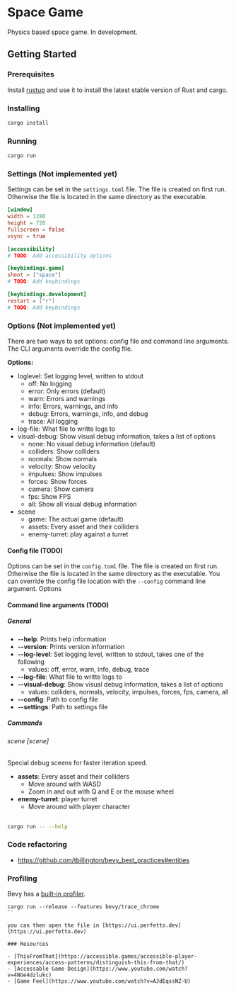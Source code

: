 # Space Game

Physics based space game. In development.

## Getting Started

### Prerequisites

Install [rustup](https://rustup.rs/) and use it to install the latest stable version of Rust and cargo.

### Installing

```bash
cargo install
```

### Running

```bash
cargo run
```

### Settings (Not implemented yet)

Settings can be set in the `settings.toml` file. The file is created on first run.
Otherwise the file is located in the same directory as the executable.

```toml
[window]
width = 1280
height = 720
fullscreen = false
vsync = true

[accessibility]
# TODO: Add accessibility options

[keybindings.game]
shoot = ["space"]
# TODO: Add keybindings

[keybindings.development]
restart = ["r"]
# TODO: Add keybindings

```

### Options (Not implemented yet)

There are two ways to set options: config file and command line arguments.
The CLI arguments override the config file.

**Options:**

- loglevel: Set logging level, written to stdout
  - off: No logging
  - error: Only errors (default)
  - warn: Errors and warnings
  - info: Errors, warnings, and info
  - debug: Errors, warnings, info, and debug
  - trace: All logging
- log-file: What file to writte logs to
- visual-debug: Show visual debug information, takes a list of options
  - none: No visual debug information (default)
  - colliders: Show colliders
  - normals: Show normals
  - velocity: Show velocity
  - impulses: Show impulses
  - forces: Show forces
  - camera: Show camera
  - fps: Show FPS
  - all: Show all visual debug information
- scene
  - game: The actual game (default)
  - assets: Every asset and their colliders
  - enemy-turret: play against a turret

#### Config file (TODO)

Options can be set in the `config.toml` file. The file is created on first run.
Otherwise the file is located in the same directory as the executable.
You can override the config file location with the `--config` command
line argument. Options

#### Command line arguments (TODO)

##### General

- **--help**: Prints help information
- **--version**: Prints version information
- **--log-level**: Set logging level, written to stdout, takes one of the following
  - values: off, error, warn, info, debug, trace
- **--log-file**: What file to writte logs to
- **--visual-debug**: Show visual debug information, takes a list of options
  - values: colliders, normals, velocity, impulses, forces, fps, camera, all
- **--config**: Path to config file
- **--settings**: Path to settings file

##### Commands

###### scene \[scene\]

Special debug sceens for faster iteration speed.

- **assets**: Every asset and their colliders
  - Move around with WASD
  - Zoom in and out with Q and E or the mouse wheel
- **enemy-turret**: player turret
  - Move around with player character

##

```bash
cargo run -- --help
```

### Code refactoring

- https://github.com/tbillington/bevy_best_practices#entities

### Profiling

Bevy has a [built-in profiler](https://github.com/bevyengine/bevy/blob/main/docs/profiling.md).

```
cargo run --release --features bevy/trace_chrome
``

you can then open the file in [https://ui.perfetto.dev](https://ui.perfetto.dev)

### Resources

- [ThisFromThat](https://accessible.games/accessible-player-experiences/access-patterns/distinguish-this-from-that/)
- [Accessable Game Design](https://www.youtube.com/watch?v=4NGe4dzlukc)
- [Game Feel](https://www.youtube.com/watch?v=AJdEqssNZ-U)
```
